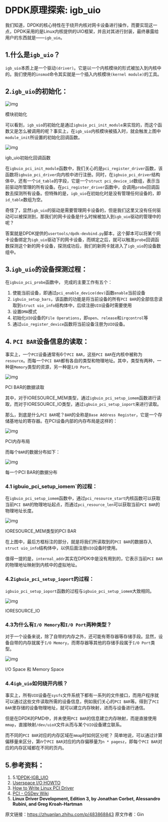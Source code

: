 # DPDK原理探索: igb_uio

我们知道，DPDK的核心特性在于绕开内核对网卡设备进行操作，而要实现这一点，DPDK采用的是Linux内核提供的UIO框架，并且对其进行封装，最终暴露给用户的东西就是——`igb_uio`。

## 1.什么是`igb_uio`？

`igb_uio`本质上是一个驱动`(driver)`。它是以一个内核模块的形式被加入到内核中的。我们使用的`insmod`命令其实就是一个插入内核模块`(kernel module)`的工具。

## 2.`igb_uio`的初始化：

![img](https://pic1.zhimg.com/80/v2-b35907cd06d862e91b06272b0cd5d6f8_720w.webp)

模块初始化

可以看到，`igb_uio`的初始化是通过`igbuio_pci_init_module`来实现的，而这个函数又是怎么被调用的呢？事实上，在`igb_uio`内核模块被插入时，就会触发上图中`module_init`所设置的初始化回调函数。

![img](https://pic3.zhimg.com/80/v2-f5ee05b5873fcbfd9335814b07b3684a_720w.webp)

igb_uio初始化回调函数

在`igbuio_pci_init_module`函数中，我们关心的是`pci_register_driver`函数，该函数将`igbuio_pci_driver`向内核中进行注册。同时，在`igbuio_pci_driver`结构体中，还有一个`id_table`的字段，它是一个`struct pci_device_id`数组，表示当前驱动所管理的所有设备。在`pci_register_driver`函数中，会调用`probe`回调函数去探测所有设备。但特殊的是，`igb_uio`在初始化时是没有管理任何设备的，即`id_table`数组为空。

奇怪了，显然`igb_uio`的驱动是需要管理网卡设备的，但是我们这里又没有任何驱动可以被探测到，那我们的网卡设备是什么时候被加入到`igb_uio`驱动的管理中的呢？

答案就是DPDK提供的`usertools/dpdk-devbind.py`脚本，这个脚本可以将某个网卡设备绑定为`igb_uio`驱动下的网卡设备，而绑定之后，就可以触发`probe`回调函数探测这个新的网卡设备，探测成功后，我们的新网卡就进入了`igb_uio`的设备数组中。

## 3.`igb_uio`的设备探测过程：

在`igbuio_pci_probe`函数中， 完成的主要工作有五个：

1. 使能当前设备，即通过`pci_enable_device(dev)`函数`enable`当前设备
2. `igbuio_setup_bars`，该函数的功能是将当前设备的所有`PCI BAR`的全部信息读取到`struct uio_info`结构体中，后续注册`UIO`设备时需要使用
3. 设置`DMA`模式
4. 初始化`UIO`设备的`File Operations`，即`open`、`release`和`irqcontrol`等
5. 通过`uio_register_device`函数将当前设备注册为`UIO`设备。

## 4. `PCI BAR`设备信息的读取：

事实上，一个`PCI`设备通常有6个`PCI BAR`，这些`PCI BAR`在内核中被称为`resource`。而每一个`PCI BAR`都有各自的类型和物理地址。其中，类型有两种，一种是`Memory`类型的资源，另一种是`I/O Port`。

![img](https://pic3.zhimg.com/80/v2-ac13a591dd1a31dfe693e50f2a4adbea_720w.webp)

PCI BAR的数据读取

其中，对于IORESOURCE_MEM类型，通过`igbuio_pci_setup_iomem`函数进行读取，而对于IORESOURCE_IO类型，通过`igbuio_pci_setup_ioport`来进行读取。

那么，到底是什么`PCI BAR`呢？`BAR`的全称是`Base Address Register`，它是一个存储基地址的寄存器。在PCI设备内部的内存布局是这样的：

![img](https://pic4.zhimg.com/80/v2-87015db4d3dd217433c902ff862f782f_720w.webp)

PCI内存布局

而每个`BAR`的数据分布如下：

![img](https://pic4.zhimg.com/80/v2-88b4a03599759cf21ea40af3f720c3eb_720w.webp)

每一个PCI BAR的数据分布

### 4.1 igbuio_pci_setup_iomem`的过程：

在`igbuio_pci_setup_iomem`函数中，通过`pci_resource_start`内核函数可以获取当前`PCI BAR`的物理地址起点，而通过`pci_resource_len`可以获取当前`PCI BAR`的物理地址长度。

![img](https://pic3.zhimg.com/80/v2-b9d61212e6c2572600ee9ff363d87fae_720w.webp)

IORESOURCE_MEM类型的PCI BAR

在上图中，最后方框标注的部分，就是将我们所读取到的`PCI BAR`的数据存入`struct uio_info`结构体中，以供后面注册`UIO`设备时使用。

值得一提的是，`internal_addr`其实在DPDK中是没有用到的，它表示当前`PCI BAR`的物理地址映射到内核中的虚拟地址。

### 4.2`igbuio_pci_setup_ioport`的过程：

`igbuio_pci_setup_ioport`函数的过程与`igbuio_pci_setup_iomem`大致相同。

![img](https://pic2.zhimg.com/80/v2-7a74abaf52b681274e1ba796d2b65dc5_720w.webp)

IORESOURCE_IO

### 4.3为什么有`I/O Memory`和`I/O Port`两种类型？

对于一个设备来说，除了自带的内存之外，还可能有寄存器等存储手段。显然，设备自带的内存就属于`I/O Memory`，而寄存器等其他的存储手段属于`I/O Port`类型。

![img](https://pic2.zhimg.com/80/v2-e255f978552ad0faae055611b13f9855_720w.webp)

I/O Space 和 Memory Space

### 4.4`igb_uio`如何绕开内核？

事实上，所有`UIO`设备在`sysfs`文件系统下都有一系列的文件接口，而用户程序就可以通过这些文件读取所需的设备信息，例如我们关心的`PCI BAR`等。得到了`PCI BAR`里存储的设备物理地址，就可以建立内存映射，进而与设备进行通信。

但是在DPDK的PMD中，并未使用`PCI BAR`的信息建立内存映射，而是直接使用`mmap`，直接映射`/dev/uioX`文件从而与某个`UIO`设备建立联系。

而不同的`PCI BAR`对应的内存区域在`mmap`时如何区分呢？ 简单地说，可以通过计算偏移量来区分，第n个`PCI BAR`对应的内存偏移量为`n * pagesz`，即每个`PCI BAR`对应的内存区域都在不同的页内。

## 5.参考资料：

1. 5.1[DPDK-IGB_UIO](https://link.zhihu.com/?target=https%3A//www.codetd.com/article/11212174)
2. [Userspace I/O HOWTO](https://link.zhihu.com/?target=https%3A//www.kernel.org/doc/html/v4.14/driver-api/uio-howto.html)
3. [How to Write Linux PCI Driver](https://link.zhihu.com/?target=https%3A//01.org/linuxgraphics/gfx-docs/drm/PCI/pci.html)
4. [PCI - OSDev Wiki](https://link.zhihu.com/?target=https%3A//wiki.osdev.org/PCI)
5. **Linux Driver Development, Edition 3, by Jonathan Corbet, Alessandro Rubini, and Greg Kroah-Hartman**





原文链接：https://zhuanlan.zhihu.com/p/483868843 原文作者：Gin